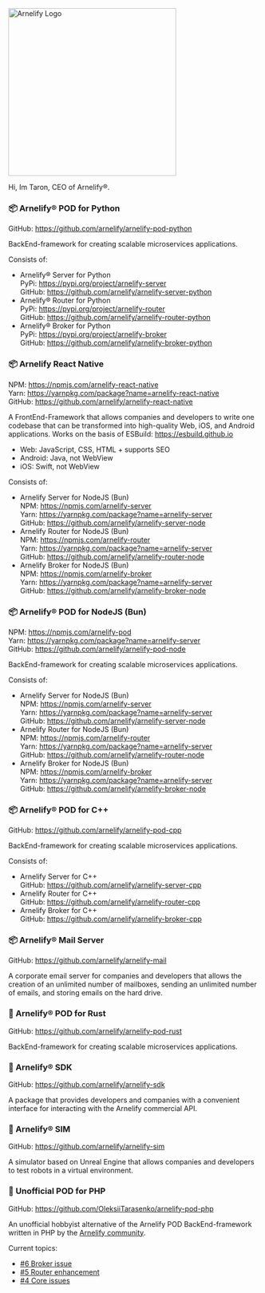 <img src="https://static.wikia.nocookie.net/arnelify/images/c/c8/Arnelify-logo-2024.png/revision/latest?cb=20240701012515" style="width:336px;" alt="Arnelify Logo" />

Hi, Im Taron, CEO of Arnelify®.

### 📦 Arnelify® POD for Python
GitHub: https://github.com/arnelify/arnelify-pod-python<br/>

BackEnd-framework for creating scalable microservices applications.

Consists of:
* Arnelify® Server for Python<br/>
PyPi: https://pypi.org/project/arnelify-server<br/>
GitHub: https://github.com/arnelify/arnelify-server-python<br/>
* Arnelify® Router for Python<br/>
PyPi: https://pypi.org/project/arnelify-router<br/>
GitHub: https://github.com/arnelify/arnelify-router-python<br/>
* Arnelify® Broker for Python<br/>
PyPi: https://pypi.org/project/arnelify-broker<br/>
GitHub: https://github.com/arnelify/arnelify-broker-python<br/>

### 📦 Arnelify React Native
NPM: https://npmjs.com/arnelify-react-native<br/>
Yarn: https://yarnpkg.com/package?name=arnelify-react-native<br/>
GitHub: https://github.com/arnelify/arnelify-react-native<br/>

A FrontEnd-Framework that allows companies and developers to write one codebase that can be transformed into high-quality Web, iOS, and Android applications. Works on the basis of ESBuild: https://esbuild.github.io

* Web: JavaScript, CSS, HTML + supports SEO
* Android: Java, not WebView
* iOS: Swift, not WebView

Consists of:
* Arnelify Server for NodeJS (Bun)<br/>
NPM: https://npmjs.com/arnelify-server<br/>
Yarn: https://yarnpkg.com/package?name=arnelify-server<br/>
GitHub: https://github.com/arnelify/arnelify-server-node<br/>
* Arnelify Router for NodeJS (Bun)<br/>
NPM: https://npmjs.com/arnelify-router<br/>
Yarn: https://yarnpkg.com/package?name=arnelify-server<br/>
GitHub: https://github.com/arnelify/arnelify-router-node<br/>
* Arnelify Broker for NodeJS (Bun)<br/>
NPM: https://npmjs.com/arnelify-broker<br/>
Yarn: https://yarnpkg.com/package?name=arnelify-server<br/>
GitHub: https://github.com/arnelify/arnelify-broker-node<br/>

### 📦 Arnelify® POD for NodeJS (Bun)
NPM: https://npmjs.com/arnelify-pod<br/>
Yarn: https://yarnpkg.com/package?name=arnelify-server<br/>
GitHub: https://github.com/arnelify/arnelify-pod-node<br/>

BackEnd-framework for creating scalable microservices applications.

Consists of:
* Arnelify Server for NodeJS (Bun)<br/>
NPM: https://npmjs.com/arnelify-server<br/>
Yarn: https://yarnpkg.com/package?name=arnelify-server<br/>
GitHub: https://github.com/arnelify/arnelify-server-node<br/>
* Arnelify Router for NodeJS (Bun)<br/>
NPM: https://npmjs.com/arnelify-router<br/>
Yarn: https://yarnpkg.com/package?name=arnelify-server<br/>
GitHub: https://github.com/arnelify/arnelify-router-node<br/>
* Arnelify Broker for NodeJS (Bun)<br/>
NPM: https://npmjs.com/arnelify-broker<br/>
Yarn: https://yarnpkg.com/package?name=arnelify-server<br/>
GitHub: https://github.com/arnelify/arnelify-broker-node<br/>

### 📦 Arnelify® POD for C++
GitHub: https://github.com/arnelify/arnelify-pod-cpp<br/>

BackEnd-framework for creating scalable microservices applications.

Consists of:
* Arnelify Server for C++<br/>
GitHub: https://github.com/arnelify/arnelify-server-cpp<br/>
* Arnelify Router for C++<br/>
GitHub: https://github.com/arnelify/arnelify-router-cpp<br/>
* Arnelify Broker for C++<br/>
GitHub: https://github.com/arnelify/arnelify-broker-cpp<br/>

### 📦 Arnelify® Mail Server
GitHub: https://github.com/arnelify/arnelify-mail

A corporate email server for companies and developers that allows the creation of an unlimited number of mailboxes, sending an unlimited number of emails, and storing emails on the hard drive.

### 🚧 Arnelify® POD for Rust
GitHub: https://github.com/arnelify/arnelify-pod-rust<br/>

BackEnd-framework for creating scalable microservices applications.

### 🚧 Arnelify® SDK
GitHub: https://github.com/arnelify/arnelify-sdk

A package that provides developers and companies with a convenient interface for interacting with the Arnelify commercial API.

### 🚧 Arnelify® SIM
GitHub: https://github.com/arnelify/arnelify-sim

A simulator based on Unreal Engine that allows companies and developers to test robots in a virtual environment.

### 🚧 Unofficial POD for PHP
GitHub: https://github.com/OleksiiTarasenko/arnelify-pod-php

An unofficial hobbyist alternative of the Arnelify POD BackEnd-framework written in PHP by the <a href="https://t.me/devchurch">Arnelify community</a>.

Current topics:
* [#6 Broker issue](https://github.com/OleksiiTarasenko/arnelify-pod-php/issues/6)
* [#5 Router enhancement](https://github.com/OleksiiTarasenko/arnelify-pod-php/issues/5)
* [#4 Core issues](https://github.com/OleksiiTarasenko/arnelify-pod-php/issues/4)


